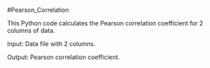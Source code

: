 #Pearson_Correlation

This Python code calculates the Pearson correlation coefficient for 2 columns of data.


Input: Data file with 2 columns.

Output: Pearson correlation coefficient.
